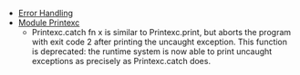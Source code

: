 
- [Error Handling](https://ocaml.org/docs/error-handling)
- [Module Printexc](https://ocaml.org/manual/5.2/api/Printexc.html)
  - Printexc.catch fn x is similar to Printexc.print, but aborts the program with exit code 2 after printing the uncaught exception. This function is deprecated: the runtime system is now able to print uncaught exceptions as precisely as Printexc.catch does.
